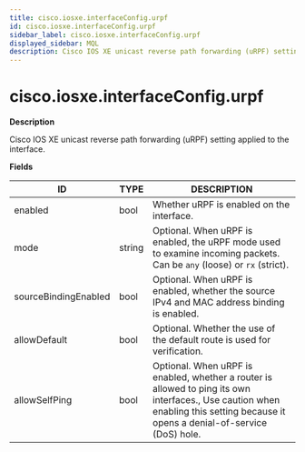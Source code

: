 ```yaml
---
title: cisco.iosxe.interfaceConfig.urpf
id: cisco.iosxe.interfaceConfig.urpf
sidebar_label: cisco.iosxe.interfaceConfig.urpf
displayed_sidebar: MQL
description: Cisco IOS XE unicast reverse path forwarding (uRPF) setting applied to the interface.
---
```


# cisco.iosxe.interfaceConfig.urpf

**Description**

Cisco IOS XE unicast reverse path forwarding (uRPF) setting applied to the interface.

**Fields**

| ID                   | TYPE   | DESCRIPTION                                                                                                                                                                      |
| -------------------- | ------ | -------------------------------------------------------------------------------------------------------------------------------------------------------------------------------- |
| enabled              | bool   | Whether uRPF is enabled on the interface.                                                                                                                                        |
| mode                 | string | Optional. When uRPF is enabled, the uRPF mode used to examine incoming packets. Can be `any` (loose) or `rx` (strict).                                                           |
| sourceBindingEnabled | bool   | Optional. When uRPF is enabled, whether the source IPv4 and MAC address binding is enabled.                                                                                      |
| allowDefault         | bool   | Optional. Whether the use of the default route is used for verification.                                                                                                         |
| allowSelfPing        | bool   | Optional. When uRPF is enabled, whether a router is allowed to ping its own interfaces., Use caution when enabling this setting because it opens a denial-of-service (DoS) hole. |
